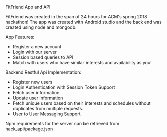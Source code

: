 FitFriend App and API

FitFriend was created in the span of 24 hours for ACM's spring 2018 hackathon!
The app was created with Android studio and the back end was created using node and mongodb.

App Features:
* Register a new account
* Login with our server
* Session based queries to API
* Match with users who have similar interests and availability as you!

Backend Restful Api Implementation:
* Register new users
* Login Authentication with Session Token Support
* Fetch user information
* Update user information
* Fetch unique users based on their interests and schedules without duplicates from multiple requests.
* User to User Messaging Support

Npm requirements for the server can be retrieved from hack_api/package.json
